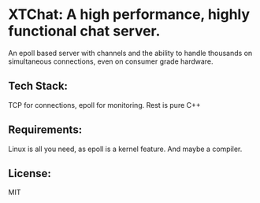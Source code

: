 # XTChat: A high performance, highly functional chat server.
An epoll based server with channels and the ability to handle thousands on simultaneous connections, even on consumer grade hardware.

## Tech Stack:
TCP for connections, epoll for monitoring. Rest is pure C++

## Requirements: 
Linux is all you need, as epoll is a kernel feature. And maybe a compiler.

## License:
MIT
